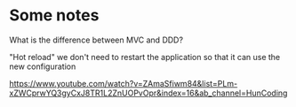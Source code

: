 # Some notes

What is the difference between MVC and DDD?

"Hot reload" we don't need to restart the application so that it can use
the new configuration

https://www.youtube.com/watch?v=ZAmaSfiwm84&list=PLm-xZWCprwYQ3gyCxJ8TR1L2ZnUOPvOpr&index=16&ab_channel=HunCoding
